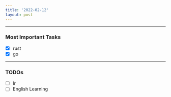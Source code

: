 ```yaml
---
title: '2022-02-12'
layout: post
---
```


---
### Most Important Tasks

- [x] rust
- [x] go

---

### TODOs
- [ ] lr
- [ ] English Learning

